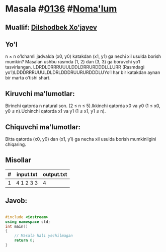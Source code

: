 
<h1>Masala #<a href="https://robocontest.uz/tasks/0136">0136</a> #<a href="https://robocontest.uz/tasks?category=1">Noma'lum</a></h1>
<h2> Muallif: <a href="https://robocontest.uz/profile/dxz05">Dilshodbek Xo'jayev</a></h2>
<h2>Yo'l</h2>
<p>n × n o’lchamli jadvalda (x0, y0) katakdan (x1, y1) ga nechi xil usulda borish mumkin? Masalan ushbu rasmda (1, 2) dan (3, 3) ga boruvchi yo’l tasvirlangan.
LDRDLDRRRUUULDDLDRRURDDDLLLURR (Rasmdagi yo’l)LDDDRRRUUULDLDRLDDDRUURURDDDLUYo’l har bir katakdan aynan bir marta o’tishi shart.</p>
<h2>Kiruvchi ma'lumotlar:</h2>
<p>Birinchi qatorda n natural son. (2 ≤ n ≤ 5).Ikkinchi qatorda x0 va y0 (1 ≤ x0, y0 ≤ n).Uchinchi qatorda x1 va y1 (1 ≤ x1, y1 ≤ n).</p>
<h2>Chiquvchi ma'lumotlar:</h2>
<p>Bitta qatorda (x0, y0) dan (x1, y1) ga necha xil usulda borish mumkinligini chiqaring.</p>
<h2>Misollar</h2>
<table>
    <thead>
        <tr>
            <th>#</th>
            <th>input.txt</th>
            <th>output.txt</th>
        </tr>
    </thead>
    <tbody>
            <tr>
                <td>1</td>
                <td>4
1 2
3 3</td>
                <td>4</td>
            </tr>
    </tbody>
    </table>
    
<h2>Javob:</h2>

######
```cpp
#include <iostream>
using namespace std;
int main()
{
    // Masala hali yechilmagan
    return 0;
}
```
